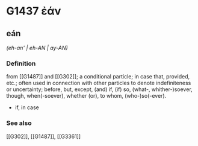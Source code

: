 # G1437 ἐάν

## eán

_(eh-an' | eh-AN | ay-AN)_

### Definition

from [[G1487]] and [[G302]]; a conditional particle; in case that, provided, etc.; often used in connection with other particles to denote indefiniteness or uncertainty; before, but, except, (and) if, (if) so, (what-, whither-)soever, though, when(-soever), whether (or), to whom, (who-)so(-ever).

- if, in case

### See also

[[G302]], [[G1487]], [[G3361]]

